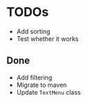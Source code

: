 # TODOs

- Add sorting
- Test whether it works

## Done

- Add filtering
- Migrate to maven
- Update `TextMenu` class
